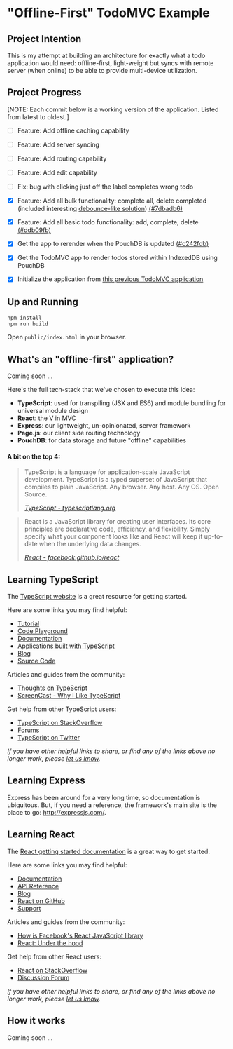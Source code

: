 # "Offline-First" TodoMVC Example

## Project Intention

This is my attempt at building an architecture for exactly what a todo application would need: offline-first, light-weight but syncs with remote server (when online) to be able to provide multi-device utilization.

## Project Progress

[NOTE: Each commit below is a working version of the application. Listed from latest to oldest.]

- [ ] Feature: Add offline caching capability
- [ ] Feature: Add server syncing
- [ ] Feature: Add routing capability
- [ ] Feature: Add edit capability
- [ ] Fix: bug with clicking just off the label completes wrong todo
- [x] Feature: Add all bulk functionality: complete all, delete completed (included interesting [debounce-like solution](https://github.com/cerebralideas/todomvc-offline-react-pouchdb/blob/7dbadb68bf4594e0557693faf35edfd53c19db08/client/state/utilities.ts)) [(#7dbadb6)](https://github.com/cerebralideas/todomvc-offline-react-pouchdb/commit/7dbadb68bf4594e0557693faf35edfd53c19db08)
- [x] Feature: Add all basic todo functionality: add, complete, delete [(#ddb09fb)](https://github.com/cerebralideas/todomvc-offline-react-pouchdb/commit/ddb09fb84cc21918e22b5dca246ca4e828f29a9e)
- [x] Get the app to rerender when the PouchDB is updated [(#c242fdb)](https://github.com/cerebralideas/todomvc-offline-react-pouchdb/commit/c242fdbb15df8bc324fb576d30aed464519fbc22)
- [x] Get the TodoMVC app to render todos stored within IndexedDB using PouchDB
- [x] Initialize the application from [this previous TodoMVC application](https://github.com/cerebralideas/todomvc-universal-react-pouchdb)


## Up and Running

  ```
  npm install
  npm run build
  ```

Open `public/index.html` in your browser.

## What's an "offline-first" application?

Coming soon ...

Here's the full tech-stack that we've chosen to execute this idea:

- **TypeScript**: used for transpiling (JSX and ES6) and module bundling for universal module design
- **React**: the V in MVC
- **Express**: our lightweight, un-opinionated, server framework
- **Page.js**: our client side routing technology
- **PouchDB**: for data storage and future "offline" capabilities

#### A bit on the top 4:

> TypeScript is a language for application-scale JavaScript development. TypeScript is a typed superset of JavaScript that compiles to plain JavaScript. Any browser. Any host. Any OS. Open Source.
>
> _[TypeScript - typescriptlang.org](http://typescriptlang.org)_

> React is a JavaScript library for creating user interfaces. Its core principles are declarative code, efficiency, and flexibility. Simply specify what your component looks like and React will keep it up-to-date when the underlying data changes.
>
> _[React - facebook.github.io/react](http://facebook.github.io/react)_

## Learning TypeScript

The [TypeScript website](http://typescriptlang.org) is a great resource for getting started.

Here are some links you may find helpful:

- [Tutorial](http://www.typescriptlang.org/Tutorial)
- [Code Playground](http://www.typescriptlang.org/Playground)
- [Documentation](https://github.com/Microsoft/TypeScript/wiki)
- [Applications built with TypeScript](http://www.typescriptlang.org/Samples)
- [Blog](http://blogs.msdn.com/b/typescript)
- [Source Code](https://github.com/Microsoft/TypeScript)

Articles and guides from the community:

- [Thoughts on TypeScript](http://www.nczonline.net/blog/2012/10/04/thoughts-on-typescript)
- [ScreenCast - Why I Like TypeScript](http://www.leebrimelow.com/why-i-like-typescripts)

Get help from other TypeScript users:

- [TypeScript on StackOverflow](http://stackoverflow.com/questions/tagged/typescript)
- [Forums](https://github.com/Microsoft/TypeScript/issues)
- [TypeScript on Twitter](http://twitter.com/typescriptlang)

_If you have other helpful links to share, or find any of the links above no longer work, please [let us know](https://github.com/tastejs/todomvc/issues)._

## Learning Express

Express has been around for a very long time, so documentation is ubiquitous. But, if you need a reference, the framework's main site is the place to go: http://expressjs.com/.

## Learning React

The [React getting started documentation](http://facebook.github.io/react/docs/getting-started.html) is a great way to get started.

Here are some links you may find helpful:

- [Documentation](http://facebook.github.io/react/docs/getting-started.html)
- [API Reference](http://facebook.github.io/react/docs/reference.html)
- [Blog](http://facebook.github.io/react/blog/)
- [React on GitHub](https://github.com/facebook/react)
- [Support](http://facebook.github.io/react/support.html)

Articles and guides from the community:

- [How is Facebook's React JavaScript library](http://www.quora.com/React-JS-Library/How-is-Facebooks-React-JavaScript-library)
- [React: Under the hood](http://www.quora.com/Pete-Hunt/Posts/React-Under-the-Hood)

Get help from other React users:

* [React on StackOverflow](http://stackoverflow.com/questions/tagged/reactjs)
* [Discussion Forum](https://discuss.reactjs.org/)

_If you have other helpful links to share, or find any of the links above no longer work, please [let us know](https://github.com/tastejs/todomvc/issues)._

## How it works

Coming soon ...

